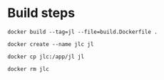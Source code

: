 # Build steps

```
docker build --tag=jl --file=build.Dockerfile .
```

```
docker create --name jlc jl
```

```
docker cp jlc:/app/jl jl
```

```
docker rm jlc
```
